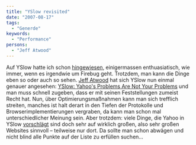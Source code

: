 ```yaml
---
title: "YSlow revisited"
date: "2007-08-17"
tags:
  - "Generde"
keywords:
  - "Performance"
persons:
  - "Jeff Atwood"
---
```


Auf YSlow hatte ich schon [hingewiesen](/codecandies/2007/07/25/ein-plugin-fuer-das-plugin-yslow/), einigermassen enthuasiatisch, wie immer, wenn es irgendwie um Firebug geht. Trotzdem, man kann die Dinge eben so oder auch so sehen. [Jeff Atwood](http://www.codinghorror.com/blog/archives/000021.html) hat sich YSlow nun einmal genauer angesehen: [YSlow: Yahoo's Problems Are Not Your Problems](http://www.codinghorror.com/blog/archives/000932.html "Coding Horror Blog") und man muss schnell zugeben, dass er mit seinen Feststellungen zumeist Recht hat. Nun, über Optimierungsmaßnahmen kann man sich trefflich streiten, manches ist halt derart in den Tiefen der Protokolle und Browserimplementierungen vergraben, da kann man schon mal unterschiedlicher Meinung sein. Aber trotzdem: viele Dinge, die Yahoo in YSlow [vorschlägt](http://developer.yahoo.com/performance/rules.html) sind doch sehr auf wirklich großen, also sehr großen Websites sinnvoll – teilweise nur dort. Da sollte man schon abwägen und nicht blind alle Punkte auf der Liste zu erfüllen suchen…
